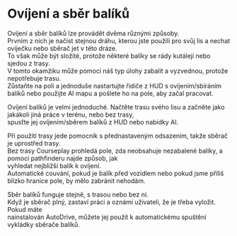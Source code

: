 # Ovíjení a sběr balíků  
Ovíjení a sběr balíků lze provádět dvěma různými způsoby.  
Prvním z nich je načíst stejnou dráhu, kterou jste použili pro svůj lis a nechat ovíječku nebo sběrač jet v této dráze.  
To však může být složité, protože některé balíky se rády kutálejí nebo sjedou z trasy.  
V tomto okamžiku může pomoci náš typ úlohy zabalit a vyzvednou, protože nepotřebuje trasu.  
Zůstaňte na poli a jednoduše nastartujte řidiče z HUD s ovíjením/sbíráním balíků nebo použijte AI mapu a pošlete ho na pole, aby začal pracovat.  


  
Ovíjení balíků je velmi jednoduché. Načtěte trasu svého lisu a začněte jako jakákoli jiná práce v terénu, nebo bez trasy,  
spusťte jej ovíjením/sběrem balíků z HUD nebo nabídky AI.  


  
Při použití trasy jede pomocník s přednastaveným odsazením, takže sběrač je uprostřed trasy.  
Bez trasy Courseplay prohledá pole, zda neobsahuje nezabalené balíky, a pomocí pathfinderu najde způsob, jak  
vyhledat nejbližší balík k ovíjení.  
Automatické couvání, pokud je balík před vozidlem nebo pokud jsme příliš blízko hranice pole, by mělo zabránit nehodám.  


  
Sběr balíků funguje stejně, s trasou nebo bez ní.  
Když je sběrač plný, zastaví práci a oznámí uživateli, že je třeba vyložit. Pokud máte  
nainstalován AutoDrive, můžete jej použít k automatickému spuštění vykládky sběrače balíků.  


